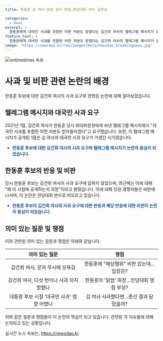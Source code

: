 ```yaml
---
title: 한동훈 김 여사 읽씹 문자 파문…전당대회 변수 급부상

categories:
  - News
excerpt: >
  한동훈에게 대국민 사과를 포함한 어떤 처분도 받겠다는 김건희 여사의 텔레그램 메시지가 공개되면서 논란이 불거졌다. 한동훈은 왜 지금 시점에 이런 얘기라며 비판하고, 이에 대한 여론은 분분하다. 김 여사의 사과 의지와 한동훈의 대응, 그 영향 등이 논의되고 있다. 이에 대한 당권 경쟁자들의 비판도 이어지고 있는 가운데, 영부인의 텔레그램이 전당대회 이슈로 부상하고 있다.
feature_text: >
  한동훈에게 대국민 사과를 포함한 어떤 처분도 받겠다는 김건희 여사의 텔레그램 메시지가 공개되면서 논란이 불거졌다. 한동훈은 왜 지금 시점에 이런 얘기라며 비판하고, 이에 대한 여론은 분분하다. 김 여사의 사과 의지와 한동훈의 대응, 그 영향 등이 논의되고 있다. 이에 대한 당권 경쟁자들의 비판도 이어지고 있는 가운데, 영부인의 텔레그램이 전당대회 이슈로 부상하고 있다.
image: 'https://newsdao.kr/res/images/meta/newsdao_breakingnews.jpg'
---
```


<p><img src="https://newsdao.kr/res/images/meta/newsdao_breakingnews.jpg" alt="ontimetimes 속보" /></p>

<h1>사과 및 비판 관련 논란의 배경</h1>

<p data-ke-size="size16">한동훈 후보에 대한 김건희 여사의 사과 요구와 관련된 논란에 대해 알아보겠습니다.</p>

<h2>텔레그램 메시지와 대국민 사과 요구</h2>

<p>2021년 1월, 김건희 여사가 한동훈 당시 비대위원장에게 보낸 텔레그램 메시지에서 "대국민 사과를 포함한 어떤 처분도 받아들이겠다"고 요구했습니다. 또한, 이 텔레그램 메시지가 공개된 1월은 김 여사의 대국민 사과 요구가 거셌던 시기였습니다.</p>

<ul>
<li><b><span style="color: #1a5490;">한동훈 후보에 대한 김건희 여사의 사과 요구와 텔레그램 메시지가 논란의 중심이 되었습니다.</span></b></li>
</ul>

<h2>한동훈 후보의 반응 및 비판</h2>

<p>당시 한동훈 후보는 김건희 여사의 사과 요구에 답하지 않았으며, 최근에는 이에 대해 "왜 이 시점에 공개하는지 의문"이라고 밝혔습니다. 이에 대해 당권 경쟁자들은 비판에 나서며, 이 논란은 전당대회 변수로 떠오르고 있습니다.</p>

<ul>
<li><b><span style="color: #1a5490;">한동훈 후보의 김건희 여사의 사과 요구에 대한 반응과 해당 반응에 대한 비판이 논란의 중심이 되었습니다.</span></b></li>
</ul>

<h2>의미 있는 질문 및 쟁점</h2>

<p>이와 관련된 의미 있는 질문과 쟁점은 아래와 같습니다.</p>

<table>
<thead>
<tr>
<th style="text-align: center; height: 17px;"><b>의미 있는 질문</b></th>
<th style="text-align: center; height: 17px;"><b>쟁점</b></th>
</tr>
</thead>
<tbody>
<tr>
<td style="text-align: center; height: 17px;">김건희 여사, 문자 무시에 모욕감</td>
<td style="text-align: center; height: 17px;">한동훈에 "해당행위" 비판 있는데…입장은?</td>
</tr>
<tr>
<td style="text-align: center; height: 17px;">김건희 여사, 다섯 번이나 사과 의지 밝혔나</td>
<td style="text-align: center; height: 17px;">한동훈의 '읽씹' 파장…전당대회 쟁점 부상?</td>
</tr>
<tr>
<td style="text-align: center; height: 17px;">대통령 후보 시절 '대국민 사과' 영향 어땠나</td>
<td style="text-align: center; height: 17px;">김 여사 사과했다면…총선 결과 달랐을까?</td>
</tr>
</tbody>
</table>

<p data-ke-size="size16">위와 같은 질문과 쟁점들이 이 논란의 핵심이 되고 있습니다. 관련된 각 이슈들에 대해 논의되고 있는 상황입니다.</p>
실시간 뉴스 속보는, <a href="https://newsdao.kr" rel="dofollow">https://newsdao.kr</a>



